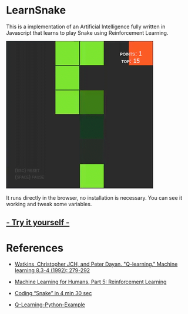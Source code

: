 # LearnSnake

This is a implementation of an Artificial Intelligence fully written in Javascript that learns to play Snake using Reinforcement Learning.

![Snake autonomously trying to catch the fruit...](assets/snake-sample.gif)

It runs directly in the browser, no installation is necessary. You can see it working and tweak some variables.

## [- Try it yourself -](https://italolelis.com/LearnSnake)

# References

- [Watkins, Christopher JCH, and Peter Dayan. "Q-learning." Machine learning 8.3-4 (1992): 279-292](https://link.springer.com/article/10.1007/BF00992698)

- [Machine Learning for Humans, Part 5: Reinforcement Learning](https://medium.com/machine-learning-for-humans/reinforcement-learning-6eacf258b265)
- [Coding “Snake” in 4 min 30 sec](https://www.youtube.com/watch?v=xGmXxpIj6vs)
- [Q-Learning-Python-Example](https://github.com/hasanIqbalAnik/q-learning-python-example)